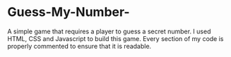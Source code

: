# Guess-My-Number-
A simple game that requires a player to guess a secret number.
I used HTML, CSS and Javascript to build this game.
Every section of my code is properly commented to ensure that it is readable.
